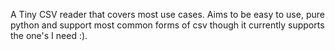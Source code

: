 A Tiny CSV reader that covers most use cases. Aims to be easy to use,
pure python and support most common forms of csv though it currently supports
the one's I need :).
